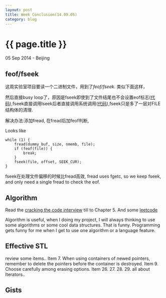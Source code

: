 ```yaml
---
layout: post
title: Week Conclusion(14.09.05)
category: blog
---
```


{{ page.title }}
================

<p class="meta">05 Sep 2014 - Beijing</p>

feof/fseek
---
这周实验室项目要读一个二进制文件，用到了*feof/fseek*.
类似下面这样，
<script src="https://gist.github.com/liuluheng/71fb1b2539dd4610b980.js"></script>
然后直接busy loop了，原因是fseek即使到了文件结尾也不会设置eof标志([代码](https://github.com/liuluheng/How-to-Make-a-Computer-Operating-System/blob/master/src/sdk/src/libc/src/stdio/fseek.c#L12)),fseek直接调用lseek后者直接调用系统调用([代码](https://github.com/liuluheng/How-to-Make-a-Computer-Operating-System/blob/master/src/sdk/src/libc/src/unistd/lseek.c#L13)),fseek只是多了一层对FILE结构体的清理.


解决办法:添加fread, 在fread后加feof判断,

Looks like

    while (1) {
        fread(dummy_buf, size, nmemb, file);
        if (feof(file)) {
            break;
        }
        fseek(file, offset, SEEK_CUR);
    }

fseek在处理文件偏移的时候比fread高效, fread uses fgetc, so we keep fseek, and only need a single fread to check the eof.


Algorithm
---
Read the [cracking the code interview](http://hawstein.com/posts/ctci-solutions-contents.html) till to Chapter 5.
And some [leetcode](https://github.com/liuluheng/leetcode/tree/master/C%2B%2B)

Algorithm is useful, when I doing my project, I will always thinking to use some algorithms or some cool data structures. That is funny.
Programming gets funny for me when I get to use one algorithm or a language feature.

Effective STL
---
review some items..
Item 7. When using containers of newed pointers, remember to delete the pointers before the container is destroyed.
Item 9. Choose carefully among erasing options.
Item 26. 27. 28. 29. all about Iterators..

Gists
---
<script src="https://gist.github.com/liuluheng/cc8b14ef3cb53d7b94ea.js"></script>
<script src="https://gist.github.com/sing1ee/727ccecc0f512d672ad1.js"></script>
<script src="https://gist.github.com/liuluheng/4db9fc0a7ee58ddbeb54.js"></script>
